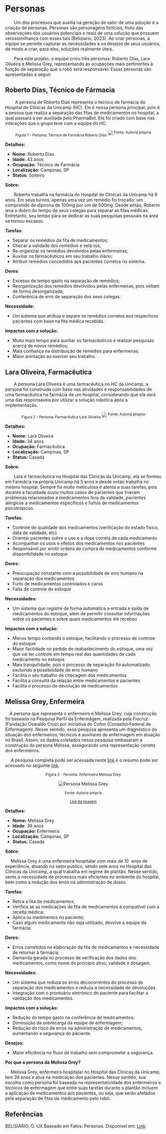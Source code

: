 # Personas

&emsp;&emsp;Um dos processos que auxilia na geração de valor de uma solução é a criação de personas. Personas são personagens fictícios, fruto das observações dos usuários potenciais e reais de uma solução que possuem verossimilhança com esses tais (Belisiario, 2023). Ao criar personas, a equipe se permite capturar as necessidades e os desejos de seus usuários, de modo a criar, para eles, soluções realmente úteis.

&emsp;&emsp;Para este projeto, a equipe criou três personas: Roberto Dias, Lara Oliveira e Melissa Grey, representando as ocupações mais pertinentes à função de separação que o robô será responsável. Essas personas são apresentadas a seguir.

## Roberto Dias, Técnico de Fármacia

&emsp;&emsp; A persona de Roberto Dias representa o técnico de farmácia do Hospital de Clínicas da Unicamp (HC). Ele é nossa persona principal, pois é a pessoa que realiza a separação das fitas de medicamentos no hospital, a qual passará a ser auxiliada pelo PharmaBot. Ele foi criado com base nas interações que o grupo teve com a equipe do HC.

<div align="center" width="100%">
<sub>Figura 1 - Persona: Técnico de Farmácia Roberto Dias</sub>
<img src = "/img/UX/roberto-dias-persona.png" />
<sup>Fonte: Autoria própria</sup>
</div>

**Detalhes:**

- **Nome:** Roberto Dias
- **Idade:** 43 anos
- **Ocupação:** Técnico de Farmácia
- **Localização:** Campinas, SP
- **Status:** Solteiro

**Sobre:**

&emsp;&emsp;Roberto trabalha na farmácia do Hospital de Clinícas da Unicamp há 9 anos. Em seus turnos, apenas uma vez um remédio foi trocado: um comprimido de dipirona de 100mg por um de 500mg. Desde então, Roberto leva o dobro do tempo de seus colegas para separar as fitas médicas. Entretanto, seu tempo para se dedicar as suas pesquisas pessoais na área se tornou escasso.

**Tarefas:**

- Separar os remédios da fita de medicamentos;
- Checar a validade dos remédios e selá-los;
- Re-organizar os remédios devolvidos pelas enfermeiras;
- Auxiliar os farmacêuticos em seu trabalho diário;
- Atribuir remédios concedidos aos pacientes corretos no sistema.

**Dores:**

- Excesso de tempo gasto na separação de remédios;
- Reorganização dos remédios devolvidos pelas enfermeiras, pois voltam de forma desorganizada;
- Conferência de erro de separação dos seus colegas.

**Necessidade:**

- Um sistema que atribua e separe os remédios corretos aos respectivos pacientes com base na fita médica recebida.

**Impactos com a solução:**

- Muito mais tempo para auxiliar os farmacêuticos e realizar pesquisas acerca de novos remédios;
- Mais confiança na distribuição de remédios para enfermeiras;
- Maior animação ao exercer seu trabalho.


## Lara Oliveira, Farmacêutica

&emsp;&emsp;A persona Lara Oliveira é uma farmacêutica no HC da Unicamp, a persona foi construída com base nas atividades e responsabilidades de uma farmacêutica na farmácia de um hospital, considerando que ela será uma das responsáveis por utilizar a solução robótica após a implementação.

<div align="center" width="100%">
<sub>Figura 2 - Persona: Farmacêutica Lara Oliveira</sub>
<img src = "/img/UX/Lara Oliveira - Farmacêutica - Persona.png" />
<sup>Fonte: Autoria própria</sup>
</div>

**Detalhes:**

- **Nome:** Lara Oliveira
- **Idade:** 34 anos
- **Ocupação:** Farmacêutica
- **Localização:** Campinas, SP
- **Status:** Casada

**Sobre:**

&emsp;&emsp;Lara é farmacêutica no Hospital das Clínicas da Unicamp, ela se formou em Farmácia na própria Unicamp há 5 anos e desde então trabalha no mesmo hospital. Sempre foi muito meticulosa e atenta a suas tarefas, pois durante a faculdade ouviu muitos casos de pacientes que tiveram problemas relacionados a medicamentos fora da validade, pacientes alérgicos a medicamentos específicos e furtos de medicamentos psicotrópicos.

**Tarefas:**

- Controle de qualidade dos medicamentos (verificação do estado físico, data de validade, etc)
- Orientar pacientes sobre o uso e a dose correta de cada medicamento
- Acompanhar os usos e efeitos dos medicamentos nos pacientes
- Responsável por emitir ordens de compra de medicamentos conforme disponibilidade no estoque

**Dores:**

- Preocupação constante com a possibilidade de erro humano na separação dos medicamentos
- Furto de medicamentos controlados e caros
- Falta de controle do estoque

**Necessidades:**

- Um sistema que registre de forma automática a entrada e saída de medicamentos do estoque, além de permitir consultar informações sobre os pacientes e sobre quais medicamentos ele recebeu

**Impactos com a solução:**

- Menos tempo contando o estoque, facilitando o processo de controle do estoque
- Maior facilidade no pedido de reabastecimento do estoque, uma vez que vai ter controle em tempo real das quantidades de cada medicamento no estoque
- Mais tranquilidade, pois o processo de separação foi automatizado, excluindo a possibilidade de erro humano
- Facilita o seu trabalho de checagem dos medicamentos
- Facilita a consulta da relação entre medicamentos e pacientes
- Facilita o processo de devolução de medicamentos


## Melissa Grey, Enfermeira

&emsp;A persona que representa o enfermeiro é Melissa Grey, cuja construção foi baseada na Pesquisa Perfil da Enfermagem, realizada pela Fiocruz (Fundação Oswaldo Cruz) por iniciativa do Cofen (Conselho Federal de Enfermagem). Nesse sentido, essa pesquisa apresenta um diagnóstico da situação dos enfermeiros, técnicos e auxiliares de enfermagem em atuação no Brasil. Assim, os dados coletados nessa pesquisa embasaram a construção da persona Melissa, assegurando uma representação correta dos enfermeiros.

&emsp; A pesquisa completa pode ser acessada neste [link](https://www.cofen.gov.br/perfilenfermagem/pdfs/relatoriofinal.pdf) e o resumo pode ser acessado no seguinte [link](https://www.cofen.gov.br/perfilenfermagem/blocoBr/QUADRO%20RESUMO_Brasil_Final.pdf).



<div align="center" width="100%">

<sub>Figura 3 - Persona: Enfermeira Melissa Grey</sub>

![Persona Melissa Grey](../../../static/img/UX/Persona.png)

<sup>Fonte: Autoria própria </sup>

<sup> [Link da imagem](https://www.figma.com/design/SCx7di2PpOWX5wA33AR4Do/Personas?node-id=0-1&t=pfqqtjVnvypbkFJu-1)</sup>

</div>

**Detalhes:**

- **Nome:** Melissa Grey
- **Idade:** 39 anos
- **Ocupação:** Enfermeira
- **Localização:** Campinas, SP
- **Status:** Casada

**Sobre:**

&emsp; Melissa Grey é uma enfermeira hospitalar com mais de 10  anos de experiência, atuando no setor público, sendo sete anos no Hospital das Clínicas da Unicamp, a qual trabalha em regime de plantão. Nesse sentido, sente a necessidade de processos mais eficientes no ambiente do hospital, bem como a redução dos erros na administração de doses.

**Tarefas:**

- Retira a fita de medicamentos;
- Verifica se as medicações da fita de medicamentos é compatível com a receita médica;
- Aplica os medimentos no paciente;
- Caso algum medicamento não seja utilizado, devolve a equipe da farmácia. 

**Dores:**

- Erros cometidos na elaboração da fita de medicamentos e necessidade de retornar à farmácia;
- Demanda gerada no processo de verificação dos dados dos medicamentos, como nome do princípio ativo, validade e dosagem. 

**Necessidades:**

- Um sistema que reduza os erros decocorrentes do processo de separação dos medicamentos e reduza a necessidade de devoluções.
- Integração com o prontuário eletrônico do paciente para facilitar a validação dos medicamentos.

**Impactos com a solução:**

- Redução do tempo gasto na conferência de medicamentos;
- Diminuição da sobrecarga da equipe de enfermagem;
- Redução do risco de erros na administração de medicamentos, aumentando a segurança do paciente.

**Desejos:**

- Maior eficiência no fluxo de trabalho sem comprometer a segurança.

**Por que a persona da Melissa Grey?**

&emsp; Melissa Grey, enfermeira hospitalar no Hospital das Clínicas da Unicamp, tem 39 anos e atua na medicação dos pacientes. Nesse sentido, sua escolha como persona foi baseada na representatividade dos enfermeiros e técnicos de enfermagem que entre suas tarefas durante o plantão incluem a aplicação de medicamentos aos pacientes, ou seja, que serão afetados pela separação de fitas de medicamento pelo robô.

## Referências

BELISIARIO, G. UX Baseado em Fatos: Personas. Disponível em: [Link](https://brasil.uxdesign.cc/ux-baseado-em-fatos-personas-f78e71f09a84). 